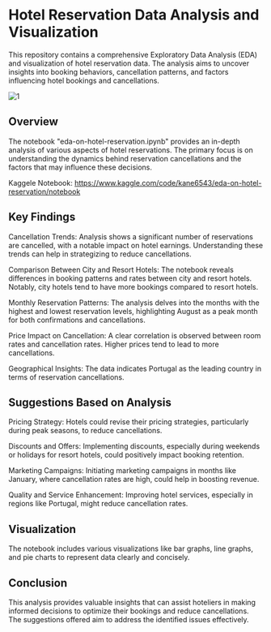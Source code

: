 # Hotel Reservation Data Analysis and Visualization

This repository contains a comprehensive Exploratory Data Analysis (EDA) and visualization of hotel reservation data. The analysis aims to uncover insights into booking behaviors, cancellation patterns, and factors influencing hotel bookings and cancellations.

![1](https://github.com/abdullah1772/EDA-on-Hotel-Booking/assets/88187437/89f9a802-38b8-4f2a-bae5-36d93468d2cc)


## Overview

The notebook "eda-on-hotel-reservation.ipynb" provides an in-depth analysis of various aspects of hotel reservations. The primary focus is on understanding the dynamics behind reservation cancellations and the factors that may influence these decisions.

Kaggele Notebook: https://www.kaggle.com/code/kane6543/eda-on-hotel-reservation/notebook

## Key Findings

Cancellation Trends: Analysis shows a significant number of reservations are cancelled, with a notable impact on hotel earnings. Understanding these trends can help in strategizing to reduce cancellations.

Comparison Between City and Resort Hotels: The notebook reveals differences in booking patterns and rates between city and resort hotels. Notably, city hotels tend to have more bookings compared to resort hotels.

Monthly Reservation Patterns: The analysis delves into the months with the highest and lowest reservation levels, highlighting August as a peak month for both confirmations and cancellations.

Price Impact on Cancellation: A clear correlation is observed between room rates and cancellation rates. Higher prices tend to lead to more cancellations.

Geographical Insights: The data indicates Portugal as the leading country in terms of reservation cancellations.

## Suggestions Based on Analysis

Pricing Strategy: Hotels could revise their pricing strategies, particularly during peak seasons, to reduce cancellations.

Discounts and Offers: Implementing discounts, especially during weekends or holidays for resort hotels, could positively impact booking retention.

Marketing Campaigns: Initiating marketing campaigns in months like January, where cancellation rates are high, could help in boosting revenue.

Quality and Service Enhancement: Improving hotel services, especially in regions like Portugal, might reduce cancellation rates.

## Visualization

The notebook includes various visualizations like bar graphs, line graphs, and pie charts to represent data clearly and concisely.

## Conclusion

This analysis provides valuable insights that can assist hoteliers in making informed decisions to optimize their bookings and reduce cancellations. The suggestions offered aim to address the identified issues effectively.
